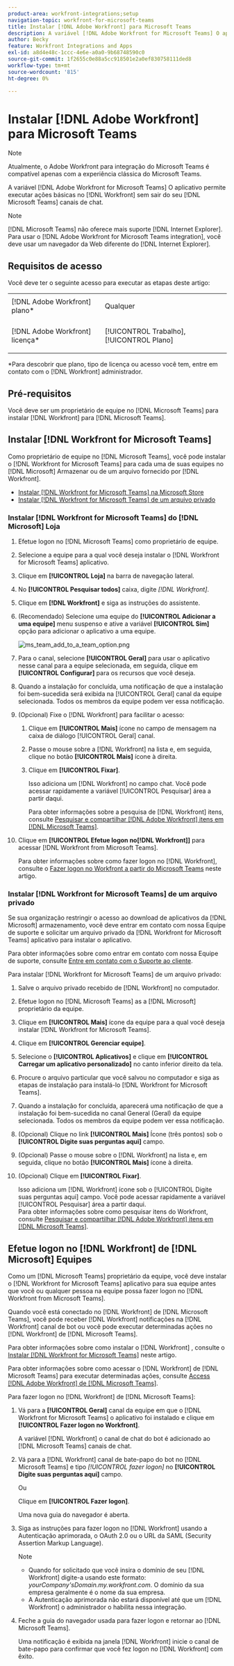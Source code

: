 ```yaml
---
product-area: workfront-integrations;setup
navigation-topic: workfront-for-microsoft-teams
title: Instalar [!DNL Adobe Workfront] para Microsoft Teams
description: A variável [!DNL Adobe Workfront for Microsoft Teams] O aplicativo permite executar ações básicas no [!DNL Workfront] sem sair do seu [!DNL Microsoft Teams] canais de chat.
author: Becky
feature: Workfront Integrations and Apps
exl-id: a8d4e48c-1ccc-4e6e-a0a0-9b68748590c0
source-git-commit: 1f2655c0e88a5cc918501e2a0ef830758111ded8
workflow-type: tm+mt
source-wordcount: '815'
ht-degree: 0%

---
```


# Instalar [!DNL Adobe Workfront] para Microsoft Teams

>[!NOTE]
>
>Atualmente, o Adobe Workfront para integração do Microsoft Teams é compatível apenas com a experiência clássica do Microsoft Teams.

A variável [!DNL Adobe Workfront for Microsoft Teams] O aplicativo permite executar ações básicas no [!DNL Workfront] sem sair do seu [!DNL Microsoft Teams] canais de chat.

>[!NOTE]
>
>[!DNL Microsoft Teams] não oferece mais suporte [!DNL Internet Explorer]. Para usar o [!DNL Adobe Workfront for Microsoft Teams integration], você deve usar um navegador da Web diferente do [!DNL Internet Explorer].


## Requisitos de acesso

Você deve ter o seguinte acesso para executar as etapas deste artigo:

<table style="table-layout:auto"> 
 <col> 
 <col> 
 <tbody> 
  <tr> 
   <td role="rowheader">[!DNL Adobe Workfront] plano*</td> 
   <td> <p>Qualquer</p> </td> 
  </tr> 
  <tr> 
   <td role="rowheader">[!DNL Adobe Workfront] licença*</td> 
   <td> <p>[!UICONTROL Trabalho], [!UICONTROL Plano]</p> </td> 
  </tr> 
 </tbody> 
</table>

&#42;Para descobrir que plano, tipo de licença ou acesso você tem, entre em contato com o [!DNL Workfront] administrador.

## Pré-requisitos

Você deve ser um proprietário de equipe no [!DNL Microsoft Teams] para instalar [!DNL Workfront] para [!DNL Microsoft Teams].

## Instalar [!DNL Workfront for Microsoft Teams]

Como proprietário de equipe no [!DNL Microsoft Teams], você pode instalar o [!DNL Workfront for Microsoft Teams] para cada uma de suas equipes no [!DNL Microsoft] Armazenar ou de um arquivo fornecido por [!DNL Workfront].

* [Instalar [!DNL Workfront for Microsoft Teams] na Microsoft Store](#install-workfront-for-microsoft-teams-from-the-microsoft-store)
* [Instalar [!DNL Workfront for Microsoft Teams] de um arquivo privado](#install-workfront-for-microsoft-teams-from-a-private-file)

### Instalar [!DNL Workfront for Microsoft Teams] do [!DNL Microsoft] Loja

1. Efetue logon no [!DNL Microsoft Teams] como proprietário de equipe.
1. Selecione a equipe para a qual você deseja instalar o [!DNL Workfront for Microsoft Teams] aplicativo.
1. Clique em **[!UICONTROL Loja]** na barra de navegação lateral.

1. No **[!UICONTROL Pesquisar todos]** caixa, digite *[!DNL Workfront]*.

1. Clique em **[!DNL Workfront]** e siga as instruções do assistente.
1. (Recomendado) Selecione uma equipe do **[!UICONTROL Adicionar a uma equipe]** menu suspenso e ative a variável **[!UICONTROL Sim]** opção para adicionar o aplicativo a uma equipe.

   ![ms_team_add_to_a_team_option.png](assets/ms-teams-add-to-a-team-option-350x122.png)

1. Para o canal, selecione **[!UICONTROL Geral]** para usar o aplicativo nesse canal para a equipe selecionada, em seguida, clique em **[!UICONTROL Configurar]** para os recursos que você deseja.

1. Quando a instalação for concluída, uma notificação de que a instalação foi bem-sucedida será exibida na [!UICONTROL Geral] canal da equipe selecionada. Todos os membros da equipe podem ver essa notificação.
1. (Opcional) Fixe o [!DNL Workfront] para facilitar o acesso:

   1. Clique em **[!UICONTROL Mais]** ícone no campo de mensagem na caixa de diálogo [!UICONTROL Geral] canal.

   1. Passe o mouse sobre a [!DNL Workfront] na lista e, em seguida, clique no botão **[!UICONTROL Mais]** ícone à direita.

   1. Clique em **[!UICONTROL Fixar]**.

      Isso adiciona um [!DNL Workfront] no campo chat. Você pode acessar rapidamente a variável [!UICONTROL Pesquisar] área a partir daqui.

      Para obter informações sobre a pesquisa de [!DNL Workfront] itens, consulte [Pesquisar e compartilhar [!DNL Adobe Workfront] itens em [!DNL Microsoft Teams]](../../workfront-integrations-and-apps/using-workfront-with-microsoft-teams/search-for-and-share-wf-items-in-ms-teams.md).

1. Clique em **[!UICONTROL Efetue logon no[!DNL Workfront]]** para acessar [!DNL Workfront from Microsoft Teams].

   Para obter informações sobre como fazer logon no [!DNL Workfront], consulte o [Fazer logon no Workfront a partir do Microsoft Teams](#log-in-to-workfront-from-microsoft-teams) neste artigo.

### Instalar [!DNL Workfront for Microsoft Teams] de um arquivo privado

Se sua organização restringir o acesso ao download de aplicativos da [!DNL Microsoft] armazenamento, você deve entrar em contato com nossa Equipe de suporte e solicitar um arquivo privado da [!DNL Workfront for Microsoft Teams] aplicativo para instalar o aplicativo.

Para obter informações sobre como entrar em contato com nossa Equipe de suporte, consulte [Entre em contato com o Suporte ao cliente](../../workfront-basics/tips-tricks-and-troubleshooting/contact-customer-support.md).

Para instalar [!DNL Workfront for Microsoft Teams] de um arquivo privado:

1. Salve o arquivo privado recebido de [!DNL Workfront] no computador.
1. Efetue logon no [!DNL Microsoft Teams] as a [!DNL Microsoft] proprietário da equipe.
1. Clique em **[!UICONTROL Mais]** ícone da equipe para a qual você deseja instalar [!DNL Workfront for Microsoft Teams].

1. Clique em **[!UICONTROL Gerenciar equipe]**.
1. Selecione o **[!UICONTROL Aplicativos]** e clique em **[!UICONTROL Carregar um aplicativo personalizado]** no canto inferior direito da tela.

1. Procure o arquivo particular que você salvou no computador e siga as etapas de instalação para instalá-lo [!DNL Workfront for Microsoft Teams].
1. Quando a instalação for concluída, aparecerá uma notificação de que a instalação foi bem-sucedida no canal General (Geral) da equipe selecionada. Todos os membros da equipe podem ver essa notificação.
1. (Opcional) Clique no link **[!UICONTROL Mais]** Ícone (três pontos) sob o **[!UICONTROL Digite suas perguntas aqui]** campo.

1. (Opcional) Passe o mouse sobre o [!DNL Workfront] na lista e, em seguida, clique no botão **[!UICONTROL Mais]** ícone à direita.

1. (Opcional) Clique em **[!UICONTROL Fixar]**.

   Isso adiciona um [!DNL Workfront] ícone sob o [!UICONTROL Digite suas perguntas aqui] campo. Você pode acessar rapidamente a variável [!UICONTROL Pesquisar] área a partir daqui.\
   Para obter informações sobre como pesquisar itens do Workfront, consulte [Pesquisar e compartilhar [!DNL Adobe Workfront] itens em [!DNL Microsoft Teams]](../../workfront-integrations-and-apps/using-workfront-with-microsoft-teams/search-for-and-share-wf-items-in-ms-teams.md).

## Efetue logon no [!DNL Workfront] de [!DNL Microsoft] Equipes

Como um [!DNL Microsoft Teams] proprietário da equipe, você deve instalar o [!DNL Workfront for Microsoft Teams] aplicativo para sua equipe antes que você ou qualquer pessoa na equipe possa fazer logon no [!DNL Workfront from Microsoft Teams].

Quando você está conectado no [!DNL Workfront] de [!DNL Microsoft Teams], você pode receber [!DNL Workfront] notificações na [!DNL Workfront] canal de bot ou você pode executar determinadas ações no [!DNL Workfront] de [!DNL Microsoft Teams].

Para obter informações sobre como instalar o [!DNL Workfront] , consulte o [Instalar [!DNL Workfront for Microsoft Teams]](#install-workfront-for-microsoft-teams) neste artigo.

Para obter informações sobre como acessar o [!DNL Workfront] de [!DNL Microsoft Teams] para executar determinadas ações, consulte [Access [!DNL Adobe Workfront] de [!DNL Microsoft Teams]](../../workfront-integrations-and-apps/using-workfront-with-microsoft-teams/access-workfront-from-ms-teams.md).

Para fazer logon no [!DNL Workfront] de [!DNL Microsoft Teams]:

1. Vá para a **[!UICONTROL Geral]** canal da equipe em que o [!DNL Workfront for Microsoft Teams] o aplicativo foi instalado e clique em **[!UICONTROL Fazer logon no Workfront]**.

   A variável [!DNL Workfront] o canal de chat do bot é adicionado ao [!DNL Microsoft Teams] canais de chat.

1. Vá para a [!DNL Workfront] canal de bate-papo do bot no [!DNL Microsoft Teams] e tipo *[!UICONTROL fazer logon]* no **[!UICONTROL Digite suas perguntas aqui]** campo.

   Ou

   Clique em **[!UICONTROL Fazer logon]**.

   Uma nova guia do navegador é aberta.

1. Siga as instruções para fazer logon no [!DNL Workfront] usando a Autenticação aprimorada, o OAuth 2.0 ou o URL da SAML (Security Assertion Markup Language).

   >[!NOTE]
   >
   >* Quando for solicitado que você insira o domínio de seu [!DNL Workfront] digite-a usando este formato: *yourCompany&#39;sDomain.my.workfront.com*. O domínio da sua empresa geralmente é o nome da sua empresa.
   >* A Autenticação aprimorada não estará disponível até que um [!DNL Workfront] o administrador o habilita nessa integração.


1. Feche a guia do navegador usada para fazer logon e retornar ao [!DNL Microsoft Teams].

   Uma notificação é exibida na janela [!DNL Workfront] inicie o canal de bate-papo para confirmar que você fez logon no [!DNL Workfront] com êxito.
